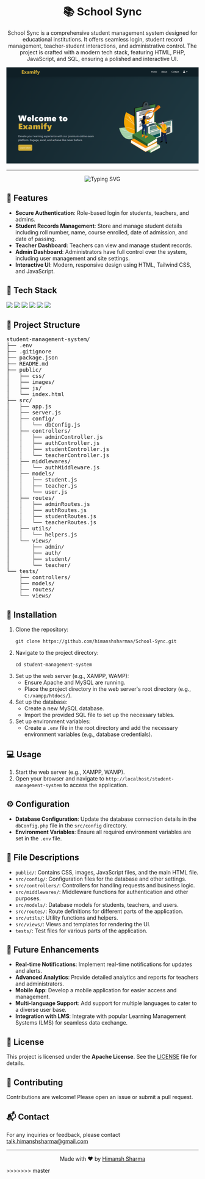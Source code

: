 <h1 align="center">📚 School Sync</h1>

<p align="center">
  School Sync is a comprehensive student management system designed for educational institutions. It offers seamless login, student record management, teacher-student interactions, and administrative control. The project is crafted with a modern tech stack, featuring HTML, PHP, JavaScript, and SQL, ensuring a polished and interactive UI.
</p>

<div align="center">
    <img src="https://github.com/himanshsharmaa/Examify/blob/main/assets/img/Examify.png?raw=true" alt=" Header" />
</div>

------

<p align="center">
  <img src="https://readme-typing-svg.herokuapp.com?font=Fira+Code&size=22&pause=1000&color=4CAF50&center=true&vCenter=true&width=435&lines=Manage+Students+Efficiently;Student+and+Teacher+Focused;Secure+and+User-Friendly" alt="Typing SVG">
</p>

<h2 align="left">🌟 Features</h2>
<ul>
  <li><strong>Secure Authentication</strong>: Role-based login for students, teachers, and admins.</li>
  <li><strong>Student Records Management</strong>: Store and manage student details including roll number, name, course enrolled, date of admission, and date of passing.</li>
  <li><strong>Teacher Dashboard</strong>: Teachers can view and manage student records.</li>
  <li><strong>Admin Dashboard</strong>: Administrators have full control over the system, including user management and site settings.</li>
  <li><strong>Interactive UI</strong>: Modern, responsive design using HTML, Tailwind CSS, and JavaScript.</li>
</ul>

<h2 align="left">🔧 Tech Stack</h2>
<p align="left">
  <a href="https://www.html.com/" target="_blank"><img src="https://img.shields.io/badge/HTML-E34C26?style=for-the-badge&logo=html5&logoColor=white"/></a>
  <a href="https://www.php.net/" target="_blank"><img src="https://img.shields.io/badge/PHP-777BB4?style=for-the-badge&logo=php&logoColor=white"/></a>
  <a href="https://www.javascript.com/" target="_blank"><img src="https://img.shields.io/badge/JavaScript-F7DF1E?style=for-the-badge&logo=javascript&logoColor=black"/></a>
  <a href="https://www.mysql.com/" target="_blank"><img src="https://img.shields.io/badge/MySQL-4479A1?style=for-the-badge&logo=mysql&logoColor=white"/></a>
  <a href="https://tailwindcss.com/" target="_blank"><img src="https://img.shields.io/badge/Tailwind_CSS-06B6D4?style=for-the-badge&logo=tailwind-css&logoColor=white"/></a>
  <a href="https://github.com/" target="_blank"><img src="https://img.shields.io/badge/GitHub-181717?style=for-the-badge&logo=github&logoColor=white"/></a>
</p>

<h2 align="left">📂 Project Structure</h2>
<pre>
student-management-system/
├── .env
├── .gitignore
├── package.json
├── README.md
├── public/
│   ├── css/
│   ├── images/
│   ├── js/
│   └── index.html
├── src/
│   ├── app.js
│   ├── server.js
│   ├── config/
│   │   └── dbConfig.js
│   ├── controllers/
│   │   ├── adminController.js
│   │   ├── authController.js
│   │   ├── studentController.js
│   │   └── teacherController.js
│   ├── middlewares/
│   │   └── authMiddleware.js
│   ├── models/
│   │   ├── student.js
│   │   ├── teacher.js
│   │   └── user.js
│   ├── routes/
│   │   ├── adminRoutes.js
│   │   ├── authRoutes.js
│   │   ├── studentRoutes.js
│   │   └── teacherRoutes.js
│   ├── utils/
│   │   └── helpers.js
│   └── views/
│       ├── admin/
│       ├── auth/
│       ├── student/
│       └── teacher/
└── tests/
    ├── controllers/
    ├── models/
    ├── routes/
    └── views/
</pre>

<h2 align="left">🚀 Installation</h2>
<ol>
  <li>Clone the repository:
    <pre><code>git clone https://github.com/himanshsharmaa/School-Sync.git</code></pre>
  </li>
  <li>Navigate to the project directory:
    <pre><code>cd student-management-system</code></pre>
  </li>
  <li>Set up the web server (e.g., XAMPP, WAMP):
    <ul>
      <li>Ensure Apache and MySQL are running.</li>
      <li>Place the project directory in the web server's root directory (e.g., <code>C:/xampp/htdocs/</code>).</li>
    </ul>
  </li>
  <li>Set up the database:
    <ul>
      <li>Create a new MySQL database.</li>
      <li>Import the provided SQL file to set up the necessary tables.</li>
    </ul>
  </li>
  <li>Set up environment variables:
    <ul>
      <li>Create a <code>.env</code> file in the root directory and add the necessary environment variables (e.g., database credentials).</li>
    </ul>
  </li>
</ol>

<h2 align="left">💻 Usage</h2>
<ol>
  <li>Start the web server (e.g., XAMPP, WAMP).</li>
  <li>Open your browser and navigate to <code>http://localhost/student-management-system</code> to access the application.</li>
</ol>

<h2 align="left">⚙️ Configuration</h2>
<ul>
  <li><strong>Database Configuration</strong>: Update the database connection details in the <code>dbConfig.php</code> file in the <code>src/config</code> directory.</li>
  <li><strong>Environment Variables</strong>: Ensure all required environment variables are set in the <code>.env</code> file.</li>
</ul>

<h2 align="left">📁 File Descriptions</h2>
<ul>
  <li><code>public/</code>: Contains CSS, images, JavaScript files, and the main HTML file.</li>
  <li><code>src/config/</code>: Configuration files for the database and other settings.</li>
  <li><code>src/controllers/</code>: Controllers for handling requests and business logic.</li>
  <li><code>src/middlewares/</code>: Middleware functions for authentication and other purposes.</li>
  <li><code>src/models/</code>: Database models for students, teachers, and users.</li>
  <li><code>src/routes/</code>: Route definitions for different parts of the application.</li>
  <li><code>src/utils/</code>: Utility functions and helpers.</li>
  <li><code>src/views/</code>: Views and templates for rendering the UI.</li>
  <li><code>tests/</code>: Test files for various parts of the application.</li>
</ul>

<h2 align="left">🔮 Future Enhancements</h2>
<ul>
  <li><strong>Real-time Notifications</strong>: Implement real-time notifications for updates and alerts.</li>
  <li><strong>Advanced Analytics</strong>: Provide detailed analytics and reports for teachers and administrators.</li>
  <li><strong>Mobile App</strong>: Develop a mobile application for easier access and management.</li>
  <li><strong>Multi-language Support</strong>: Add support for multiple languages to cater to a diverse user base.</li>
  <li><strong>Integration with LMS</strong>: Integrate with popular Learning Management Systems (LMS) for seamless data exchange.</li>
</ul>

<h2 align="left">📝 License</h2>
<p align="left">This project is licensed under the <strong>Apache License</strong>. See the <a href="LICENSE">LICENSE</a> file for details.</p>

<h2 align="left">🤝 Contributing</h2>
<p>
  Contributions are welcome! Please open an issue or submit a pull request.
</p>

<h2 align="left">📬 Contact</h2>
<p align="left">For any inquiries or feedback, please contact <a href="mailto:talk.himanshsharma@gmail.com">talk.himanshsharma@gmail.com</a></p>

------

<p align="center">Made with ❤️ by <a href="https://github.com/himanshsharma">Himansh Sharma</a></p>
>>>>>>> master
